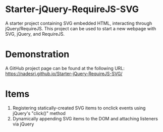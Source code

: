 # Starter-jQuery-RequireJS-SVG
A starter project containing SVG embedded HTML, interacting through jQuery/RequireJS. This project can be used to start a new webpage with SVG, jQuery, and RequireJS.

# Demonstration
A GitHub project page can be found at the following URL: https://nadesri.github.io/Starter-jQuery-RequireJS-SVG/

# Items
1. Registering statically-created SVG items to onclick events using jQuery's "click()" method
2. Dynamically appending SVG items to the DOM and attaching listeners via jQuery
